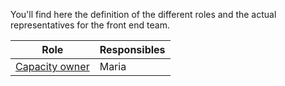 You'll find here the definition of the different roles and the actual representatives for the front end team.


| Role | Responsibles |
|------|--------------|
|[Capacity owner](https://github.com/Vizzuality/frontismos/blob/master/roles/Capacity%20owner.md)| Maria|